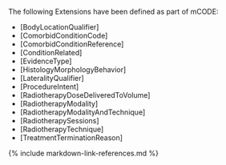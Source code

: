 The following Extensions have been defined as part of mCODE:

* [BodyLocationQualifier]
* [ComorbidConditionCode]
* [ComorbidConditionReference]
* [ConditionRelated]
* [EvidenceType]
* [HistologyMorphologyBehavior]
* [LateralityQualifier]
* [ProcedureIntent]
* [RadiotherapyDoseDeliveredToVolume]
* [RadiotherapyModality]
* [RadiotherapyModalityAndTechnique]
* [RadiotherapySessions]
* [RadiotherapyTechnique]
* [TreatmentTerminationReason]

{% include markdown-link-references.md %}